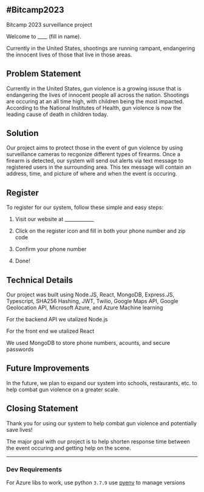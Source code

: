 ## #Bitcamp2023
Bitcamp 2023 surveillance project

Welcome to ____ (fill in name).

Currently in the United States, shootings are running rampant, endangering the innocent lives of those that live in those areas.

<h2> Problem Statement</h2>

Currently in the United States, gun violence is a growing issuse that is endangering the lives of innocent people all across the nation. Shootings are occuring at an all time high, with children being the most impacted. According to the National Institutes of Health, gun violence is now the leading cause of death in children today.

<h2> Solution </h2>

Our project aims to protect those in the event of gun violence by using surveillance cameras to recgonize different types of firearms. Once a firearm is detected, our system will send out alerts via text message to registered users in the surrounding area. This tex message will contain an address, time, and picture of where and when the event is occuring.

<h2> Register </h2>

To register for our system, follow these simple and easy steps:

1) Visit our website at ____________

2) Click on the register icon and fill in both your phone number and zip code

3) Confirm your phone number 

4) Done!

<h2> Technical Details </h2>

Our project was built using Node.JS, React, MongoDB, Express.JS, Typescript, SHA256 Hashing, JWT, Twilio, Google Maps API, Google Geolocation API, Microsoft Azure, and Azure Machine learning

For the backend API we utalized Node.js

For the front end we utalized React

We used MongoDB to store phone numbers, acounts, and secure passwords

<h2> Future Improvements </h2>

In the future, we plan to expand our system into schools, restaurants, etc. to help combat gun violence on a greater scale.

<h2> Closing Statement </h2>

Thank you for using our system to help combat gun violence and potentially save lives!

The major goal with our project is to help shorten response time between the event occuring and getting help on the scene.

---

### **Dev Requirements**

For Azure libs to work, use python `3.7.9` use [pyenv](https://github.com/pyenv/pyenv) to manage versions
